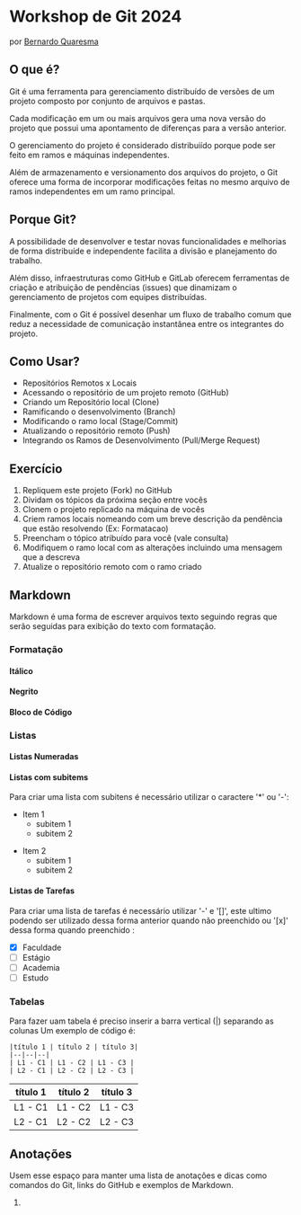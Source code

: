 Workshop de Git 2024
======================

por [Bernardo Quaresma](mailto:bernardo@tegraf.puc-rio.br)


O que é?
--------

Git é uma ferramenta para gerenciamento distribuído de versões de um projeto composto por conjunto de arquivos e pastas.

Cada modificação em um ou mais arquivos gera uma nova versão do projeto que possui uma apontamento de diferenças para a versão anterior.

O gerenciamento do projeto é considerado distribuiído porque pode ser feito em ramos e máquinas independentes.

Além de armazenamento e versionamento dos arquivos do projeto, o Git oferece uma forma de incorporar modificações feitas no mesmo arquivo de ramos independentes em um ramo principal.


Porque Git?
-----------

A possibilidade de desenvolver e testar novas funcionalidades e melhorias de forma distribuíde e independente facilita a divisão e planejamento do trabalho.

Além disso, infraestruturas como GitHub e GitLab oferecem ferramentas de criação e atribuição de pendências (issues) que dinamizam o gerenciamento de projetos com equipes distribuídas.

Finalmente, com o Git é possível desenhar um fluxo de trabalho comum que reduz a necessidade de comunicação instantânea entre os integrantes do projeto.


Como Usar?
----------

  - Repositórios Remotos x Locais
  - Acessando o repositório de um projeto remoto (GitHub)
  - Criando um Repositório local (Clone)
  - Ramificando o desenvolvimento (Branch)
  - Modificando o ramo local (Stage/Commit)
  - Atualizando o repositório remoto (Push)
  - Integrando os Ramos de Desenvolvimento (Pull/Merge Request)


Exercício
---------

1. Repliquem este projeto (Fork) no GitHub
2. Dividam os tópicos da próxima seção entre vocês
3. Clonem o projeto replicado na máquina de vocês
4. Criem ramos locais nomeando com um breve descrição da pendência que estão resolvendo (Ex: Formatacao)
5. Preencham o tópico atribuído para você (vale consulta)
6. Modifiquem o ramo local com as alterações incluindo uma mensagem que a descreva
7. Atualize o repositório remoto com o ramo criado


Markdown
--------

Markdown é uma forma de escrever arquivos texto seguindo regras que serão seguidas para exibição do texto com formatação.

### Formatação

#### Itálico

#### Negrito

#### Bloco de Código

### Listas

#### Listas Numeradas

#### Listas com subitems

Para criar uma lista com subitens é necessário utilizar o caractere '*' ou '-':

* Item 1
  * subitem 1
  * subitem 2
- Item 2
  - subitem 1
  - subitem 2


#### Listas de Tarefas

Para criar uma lista de tarefas é necessário utilizar '-' e '[]', este ultimo podendo ser utilizado dessa forma anterior quando não preenchido ou '[x]' dessa forma quando preenchido :

- [x] Faculdade
- [ ] Estágio 
- [ ] Academia 
- [ ] Estudo

### Tabelas

Para fazer uam tabela é preciso inserir a barra vertical (|) separando as colunas
Um exemplo de código é: 

`|título 1 | título 2 | título 3| `<br/>
`|--|--|--|` <br/>
`| L1 - C1 | L1 - C2 | L1 - C3 |`<br/>
`| L2 - C1 | L2 - C2 | L2 - C3 |`<br/>

| título 1 | título 2 | título 3| 
|:--------:|:--------:|:-------:|
| L1 - C1  | L1 - C2  | L1 - C3 |
| L2 - C1  | L2 - C2  | L2 - C3 |



Anotações
---------

Usem esse espaço para manter uma lista de anotações e dicas como comandos do Git, links do GitHub e exemplos de Markdown.

1.



